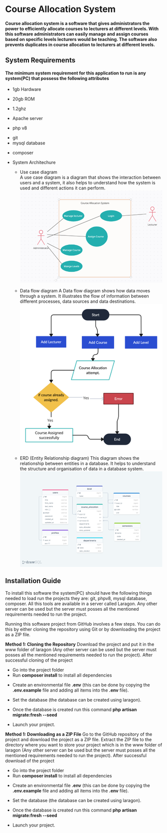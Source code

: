 # Course Allocation System
#### Course allocation system is a software that gives administrators the power to efficiently allocate courses to lecturers at different levels. With this software administrators can easily manage and assign courses based on specific levels lecturers would be teaching. The software also prevents duplicates in course  allocation to lecturers at different levels. 

## System Requirements
#### The minimum system requirement for this application to run is any system(PC) that possess the following attributes
+ 1gb Hardware
- 20gb ROM 
* 1.2ghz
- Apache server 
+ php v8 
* git
* mysql database
+ composer
- System Architechure 
    + Use case diagram  
       A use case diagram is a diagram that shows the interaction between users and a system, it also helps to understand how the system is used and different actions it can perform. 
      ![Alt text](<readme img/Course allocation system Usecase diagram.png>)

    + Data flow diagram 
      A Data flow diagram shows how data moves through a system. It illustrates the flow of information between different processes, data sources and data destinations. 
      ![Alt text](<readme img/Course allocation system Dataflow diagram.png>)

    * ERD (Entity Relationship diagram) 
      This diagram shows the relationship between entities in a database. It helps to understand the structure and organisation of data in a database system. 
      ![Alt text](<readme img/erd.png>)    

## Installation Guide 
To install this software the system(PC) should have the following things needed to load run the projects they are: git, phpv8, mysql database, composer. All this tools are available in a server called Laragon. Any other server can be used but the server must posses all the mentioned requirements needed to run the project. 

Running this software project from GitHub involves a few steps. You can do this by either cloning the repository using Git or by downloading the project as a ZIP file. 

**Method 1: Cloning the Repository**
Download the project and put it in the www folder of laragon (Any other server can be used but the server must posses all the mentioned requirements needed to run the project). 
After successful cloning of the project 
+ Go into the project folder
+ Run **composer install**  to install all dependencies
* Create an environmental file **.env** (this can be done by copying the **.env.example** file and adding all items into the **.env** file).
- Set the database (the database can be created using laragon). 
* Once the database is created run this command
**php artisan migrate:fresh --seed**
+ Launch your project. 

**Method 1: Downloading as a ZIP File**
Go to the GitHub repository of the project and download the project as a ZIP file.
Extract the ZIP file to the directory where you want to store your project which is in the www folder of laragon (Any other server can be used but the server must posses all the mentioned requirements needed to run the project).
After successful download of the project 
+ Go into the project folder
+ Run **composer install**  to install all dependencies
* Create an environmental file **.env** (this can be done by copying the **.env.example** file and adding all items into the **.env** file).
- Set the database (the database can be created using laragon). 
* Once the database is created run this command
**php artisan migrate:fresh --seed**
+ Launch your project. 

